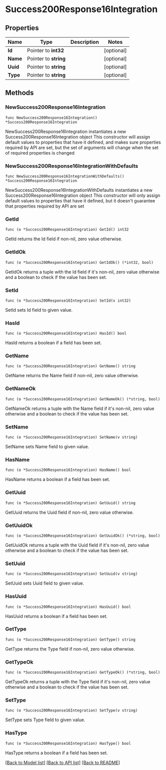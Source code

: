 # Success200Response16Integration

## Properties

Name | Type | Description | Notes
------------ | ------------- | ------------- | -------------
**Id** | Pointer to **int32** |  | [optional] 
**Name** | Pointer to **string** |  | [optional] 
**Uuid** | Pointer to **string** |  | [optional] 
**Type** | Pointer to **string** |  | [optional] 

## Methods

### NewSuccess200Response16Integration

`func NewSuccess200Response16Integration() *Success200Response16Integration`

NewSuccess200Response16Integration instantiates a new Success200Response16Integration object
This constructor will assign default values to properties that have it defined,
and makes sure properties required by API are set, but the set of arguments
will change when the set of required properties is changed

### NewSuccess200Response16IntegrationWithDefaults

`func NewSuccess200Response16IntegrationWithDefaults() *Success200Response16Integration`

NewSuccess200Response16IntegrationWithDefaults instantiates a new Success200Response16Integration object
This constructor will only assign default values to properties that have it defined,
but it doesn't guarantee that properties required by API are set

### GetId

`func (o *Success200Response16Integration) GetId() int32`

GetId returns the Id field if non-nil, zero value otherwise.

### GetIdOk

`func (o *Success200Response16Integration) GetIdOk() (*int32, bool)`

GetIdOk returns a tuple with the Id field if it's non-nil, zero value otherwise
and a boolean to check if the value has been set.

### SetId

`func (o *Success200Response16Integration) SetId(v int32)`

SetId sets Id field to given value.

### HasId

`func (o *Success200Response16Integration) HasId() bool`

HasId returns a boolean if a field has been set.

### GetName

`func (o *Success200Response16Integration) GetName() string`

GetName returns the Name field if non-nil, zero value otherwise.

### GetNameOk

`func (o *Success200Response16Integration) GetNameOk() (*string, bool)`

GetNameOk returns a tuple with the Name field if it's non-nil, zero value otherwise
and a boolean to check if the value has been set.

### SetName

`func (o *Success200Response16Integration) SetName(v string)`

SetName sets Name field to given value.

### HasName

`func (o *Success200Response16Integration) HasName() bool`

HasName returns a boolean if a field has been set.

### GetUuid

`func (o *Success200Response16Integration) GetUuid() string`

GetUuid returns the Uuid field if non-nil, zero value otherwise.

### GetUuidOk

`func (o *Success200Response16Integration) GetUuidOk() (*string, bool)`

GetUuidOk returns a tuple with the Uuid field if it's non-nil, zero value otherwise
and a boolean to check if the value has been set.

### SetUuid

`func (o *Success200Response16Integration) SetUuid(v string)`

SetUuid sets Uuid field to given value.

### HasUuid

`func (o *Success200Response16Integration) HasUuid() bool`

HasUuid returns a boolean if a field has been set.

### GetType

`func (o *Success200Response16Integration) GetType() string`

GetType returns the Type field if non-nil, zero value otherwise.

### GetTypeOk

`func (o *Success200Response16Integration) GetTypeOk() (*string, bool)`

GetTypeOk returns a tuple with the Type field if it's non-nil, zero value otherwise
and a boolean to check if the value has been set.

### SetType

`func (o *Success200Response16Integration) SetType(v string)`

SetType sets Type field to given value.

### HasType

`func (o *Success200Response16Integration) HasType() bool`

HasType returns a boolean if a field has been set.


[[Back to Model list]](../README.md#documentation-for-models) [[Back to API list]](../README.md#documentation-for-api-endpoints) [[Back to README]](../README.md)


